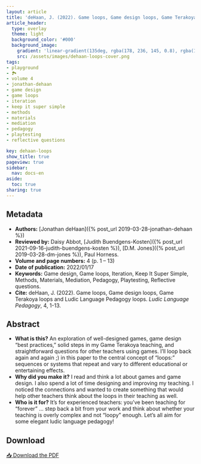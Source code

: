 ```yaml
---
layout: article
title: 'deHaan, J. (2022). Game loops, Game design loops, Game Terakoya loops and Ludic Language Pedagogy loops'
article_header:
  type: overlay
  theme: light
  background_color: '#000'
  background_image:
    gradient: 'linear-gradient(135deg, rgba(178, 236, 145, 0.8), rgba(147, 81, 182, 0.8))'
    src: /assets/images/dehaan-loops-cover.png
tags:
- playground
- 🏞
- volume 4
- jonathan-dehaan
- game design
- game loops
- iteration
- keep it super simple
- methods
- materials
- mediation
- pedagogy
- playtesting
- reflective questions

key: dehaan-loops
show_title: true
pageview: true
sidebar:
  nav: docs-en
aside:
  toc: true
sharing: true
---
```


<meta name="citation_title" content="Game loops, Game design loops, Game Terakoya loops and Ludic Language Pedagogy loops">
<meta name="citation_author" content="deHaan, Jonathan">
<meta name="citation_publication_date" content="2022/01/17">
<meta name="citation_journal_title" content="Ludic Language Pedagogy">
<meta name="citation_volume" content="4">
<meta name="citation_firstpage" content="1">
<meta name="citation_lastpage" content="13">
<meta name="citation_pdf_url" content="http://www.llpjournal.org/assets/publication-pdfs/dehaan-game-loops.pdf">

<!--more-->

## Metadata

- **Authors:** [Jonathan deHaan]({% post_url 2019-03-28-jonathan-dehaan %})
- **Reviewed by:** Daisy Abbot, [Judith Buendgens-Kosten]({% post_url 2021-09-16-judith-buendgens-kosten %}), [D.M. Jones]({% post_url 2019-03-28-dm-jones %}), Paul Horness.
- **Volume and page numbers:** 4 (p. 1 – 13)
- **Date of publication:** 2022/01/17
- **Keywords:** Game design, Game loops, Iteration, Keep It Super Simple, Methods, Materials, Mediation, Pedagogy, Playtesting, Reflective questions.
- **Cite:** deHaan, J. (2022). Game loops, Game design loops, Game Terakoya loops and Ludic Language Pedagogy loops. *Ludic Language Pedagogy*, 4, 1-13.

## Abstract

- **What is this?** An exploration of well-designed games, game design “best practices,” solid steps in my Game Terakoya teaching, and straightforward questions for other teachers using games. I’ll loop back again and again ;) in this paper to the central concept of “loops:” sequences or systems that repeat and vary to different educational or entertaining effects.
- **Why did you make it?** I read and think a lot about games and game design. I also spend a lot of time designing and improving my teaching. I noticed the connections and wanted to create something that would help other teachers think about the loops in their teaching as well.
- **Who is it for?** It’s for experienced teachers: you’ve been teaching for “forever” … step back a bit from your work and think about whether your teaching is overly complex and not “loopy” enough. Let’s all aim for some elegant ludic language pedagogy!

## Download

<a class="button button--action button--rounded button--lg" href="/assets/publication-pdfs/dehaan-game-loops.pdf"><i class="fas fa-file-download"></i> 📥 Download the PDF </a>
